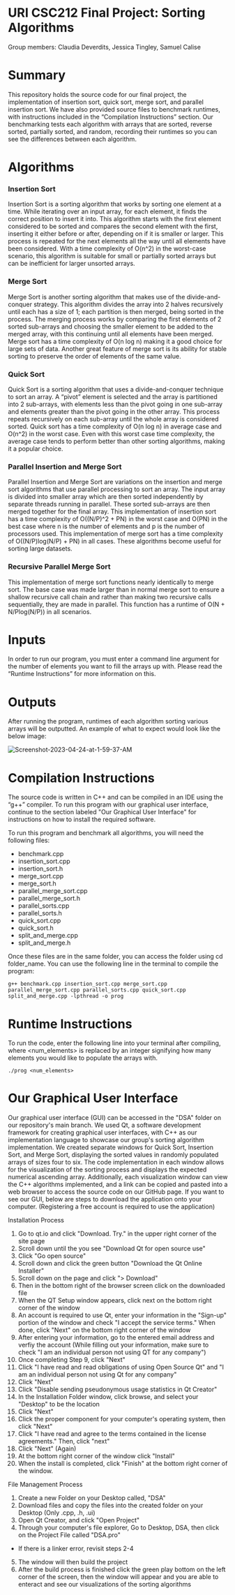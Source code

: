  # URI CSC212 Final Project: Sorting Algorithms
Group members: Claudia Deverdits, Jessica Tingley, Samuel Calise

# Summary
This repository holds the source code for our final project, the implementation of insertion sort, quick sort, merge sort, and parallel insertion sort. We have also provided source files to benchmark runtimes, with instructions included in the “Compilation Instructions” section. Our benchmarking tests each algorithm with arrays that are sorted, reverse sorted, partially sorted, and random, recording their runtimes so you can see the differences between each algorithm.

# Algorithms

### Insertion Sort
Insertion Sort is a sorting algorithm that works by sorting one element at a time. While iterating over an input array, for each element, it finds the correct position to insert it into. This algorithm starts with the first element considered to be sorted and compares the second element with the first, inserting it either before or after, depending on if it is smaller or larger. This process is repeated for the next elements all the way until all elements have been considered. With a time complexity of O(n^2) in the worst-case scenario, this algorithm is suitable for small or partially sorted arrays but can be inefficient for larger unsorted arrays.

### Merge Sort
Merge Sort is another sorting algorithm that makes use of the divide-and-conquer strategy. This algorithm divides the array into 2 halves recursively until each has a size of 1; each partition is then merged, being sorted in the process. The merging process works by comparing the first elements of 2 sorted sub-arrays and choosing the smaller element to be added to the merged array, with this continuing until all elements have been merged. Merge sort has a time complexity of O(n log n) making it a good choice for large sets of data. Another great feature of merge sort is its ability for stable sorting to preserve the order of elements of the same value.

### Quick Sort
Quick Sort is a sorting algorithm that uses a divide-and-conquer technique to sort an array. A “pivot” element is selected and the array is partitioned into 2 sub-arrays, with elements less than the pivot going in one sub-array and elements greater than the pivot going in the other array. This process repeats recursively on each sub-array until the whole array is considered sorted. Quick sort has a time complexity of O(n log n) in average case and O(n^2) in the worst case. Even with this worst case time complexity, the average case tends to perform better than other sorting algorithms, making it a popular choice.

### Parallel Insertion and Merge Sort
Parallel Insertion and Merge Sort are variations on the insertion and merge sort algorithms that use parallel processing to sort an array. The input array is divided into smaller array which are then sorted independently by separate threads running in parallel. These sorted sub-arrays are then merged together for the final array. This implementation of insertion sort has a time complexity of O((N/P)^2 + PN) in the worst case and O(PN) in the best case where n is the number of elements and p is the number of processors used. This implementation of merge sort has a time complexity of O((N/P)log(N/P) + PN) in all cases. These algorithms become useful for sorting large datasets.

### Recursive Parallel Merge Sort
This implementation of merge sort functions nearly identically to merge sort. The base case was made larger than in normal merge sort to ensure a shallow recursive call chain and rather than making two recursive calls sequentially, they are made in parallel. This function has a runtime of O(N + N/Plog(N/P)) in all scenarios.

# Inputs
In order to run our program, you must enter a command line argument for the number of elements you want to fill the arrays up with. Please read the “Runtime Instructions” for more information on this.

# Outputs
After running the program, runtimes of each algorithm sorting various arrays will be outputted. An example of what to expect would look like the below image:

<img src="https://i.ibb.co/52HW6QN/Screenshot-2023-04-24-at-1-59-37-AM.png" alt="Screenshot-2023-04-24-at-1-59-37-AM" border="0">

# Compilation Instructions
The source code is written in C++ and can be compiled in an IDE using the “g++” compiler. To run this program with our graphical user interface, continue to the section labeled "Our Graphical User Interface" for instructions on how to install the required software. 

To run this program and benchmark all algorithms, you will need the following files:

* benchmark.cpp
* insertion_sort.cpp
* insertion_sort.h
* merge_sort.cpp
* merge_sort.h
* parallel_merge_sort.cpp
* parallel_merge_sort.h
* parallel_sorts.cpp
* parallel_sorts.h
* quick_sort.cpp
* quick_sort.h
* split_and_merge.cpp
* split_and_merge.h

Once these files are in the same folder, you can access the folder using cd folder_name. You can use the following line in the terminal to compile the program:

```
g++ benchmark.cpp insertion_sort.cpp merge_sort.cpp parallel_merge_sort.cpp parallel_sorts.cpp quick_sort.cpp split_and_merge.cpp -lpthread -o prog
```

# Runtime Instructions
To run the code, enter the following line into your terminal after compiling, where \<num_elements> is replaced by an integer signifying how many elements you would like to populate the arrays with. 

```
./prog <num_elements>
```

# Our Graphical User Interface
Our graphical user interface (GUI) can be accessed in the "DSA" folder on our repository's main branch. We used Qt, a software development framework for creating graphical user interfaces, with C++ as our implementation language to showcase our group's sorting algorithm implementation. We created separate windows for Quick Sort, Insertion Sort, and Merge Sort, displaying the sorted values in randomly populated arrays of sizes four to six. The code implementation in each window allows for the visualization of the sorting process and displays the expected numerical ascending array. Additionally, each visualization window can view the C++ algorithms implemented, and a link can be copied and pasted into a web browser to access the source code on our GitHub page. If you want to see our GUI, below are steps to download the application onto your computer. (Registering a free account is required to use the application)


Installation Process
1. Go to qt.io and click "Download. Try." in the upper right corner of the site page
2. Scroll down until the you see "Download Qt for open source use"
3. Click "Go open source"
4. Scroll down and click the green button "Download the Qt Online Installer"
5. Scroll down on the page and click "> Download"
6. Then in the bottom right of the browser screen click on the downloaded file
7. When the QT Setup window appears, click next on the bottom right corner of the window
8. An account is required to use Qt, enter your information in the "Sign-up" portion of the window and check "I accept the service terms." When done, click "Next" on the bottom right corner of the window
9. After entering your information, go to the entered email address and verfiy the account (While filling out your information, make sure to check "I am an individual person not using QT for any company")
10. Once completing Step 9, click "Next"
11. Click "I have read and read obligations of using Open Source Qt" and "I am an individual person not using Qt for any company"
12. Click "Next"
13. Click "Disable sending pseudonymous usage statistics in Qt Creator"
14. In the Installation Folder window, click browse, and select your "Desktop" to be the location
15. Click "Next"
16. Click the proper component for your computer's operating system, then click "Next"
17. Click "I have read and agree to the terms contained in the license agreements." Then, click "next"
18. Click "Next" (Again)
19. At the bottom right corner of the window click "Install"
20. When the install is completed, click "Finish" at the bottom right corner of the window.

File Management Process
1. Create a new Folder on your Desktop called, "DSA"
2. Download files and copy the files into the created folder on your Desktop (Only .cpp, .h, .ui)
3. Open Qt Creator, and click "Open Project"
4. Through your computer's file explorer, Go to Desktop, DSA, then click on the Project File called "DSA.pro"
* If there is a linker error, revisit steps 2-4
5. The window will then build the project
6. After the build process is finished click the green play bottom on the left corner of the screen, then the window will appear and you are able to enteract and see our visualizations of the sorting algorithms
